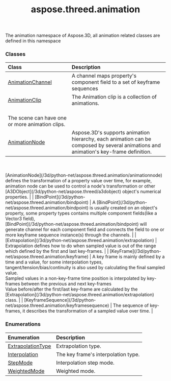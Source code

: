 ﻿---
title: aspose.threed.animation
second_title: Aspose.3D for Python via .NET API References
description: 
type: docs
weight: 10
url: /python-net/aspose.threed.animation/
is_root: false
---

The animation namespace of Aspose.3D, all animation related classes are defined in this namespace

### Classes
| Class | Description |
| :- | :- |
| [AnimationChannel](/3d/python-net/aspose.threed.animation/animationchannel) | A channel maps property's component field to a set of keyframe sequences |
| [AnimationClip](/3d/python-net/aspose.threed.animation/animationclip) | The Animation clip is a collection of animations.<br/>            The scene can have one or more animation clips. |
| [AnimationNode](/3d/python-net/aspose.threed.animation/animationnode) | Aspose.3D's supports animation hierarchy, each animation can be composed by several animations and animation's key-frame definition.<br/>            <br/>            [AnimationNode](/3d/python-net/aspose.threed.animation/animationnode) defines the transformation of a property value over time, for example, animation node can be used to control a node's transformation or other [A3DObject](/3d/python-net/aspose.threed/a3dobject) object's numerical properties. |
| [BindPoint](/3d/python-net/aspose.threed.animation/bindpoint) | A [BindPoint](/3d/python-net/aspose.threed.animation/bindpoint) is usually created on an object's property, some property types contains multiple component fields(like a Vector3 field),<br/>            [BindPoint](/3d/python-net/aspose.threed.animation/bindpoint) will generate channel for each component field and connects the field to one or more keyframe sequence instance(s) through the channels. |
| [Extrapolation](/3d/python-net/aspose.threed.animation/extrapolation) | Extrapolation defines how to do when sampled value is out of the range which defined by the first and last key-frames. |
| [KeyFrame](/3d/python-net/aspose.threed.animation/keyframe) | A key frame is mainly defined by a time and a value, for some interpolation types, tangent/tension/bias/continuity is also used by calculating the final sampled value.<br/>            Sampled values in a non-key-frame time position is interpolated by key-frames between the previous and next key-frames<br/>            Value before/after the first/last key-frame are calculated by the [Extrapolation](/3d/python-net/aspose.threed.animation/extrapolation) class. |
| [KeyframeSequence](/3d/python-net/aspose.threed.animation/keyframesequence) | The sequence of key-frames, it describes the transformation of a sampled value over time. |


### Enumerations
| Enumeration | Description |
| :- | :- |
| [ExtrapolationType](/3d/python-net/aspose.threed.animation/extrapolationtype) | Extrapolation type. |
| [Interpolation](/3d/python-net/aspose.threed.animation/interpolation) | The key frame's interpolation type. |
| [StepMode](/3d/python-net/aspose.threed.animation/stepmode) | Interpolation step mode. |
| [WeightedMode](/3d/python-net/aspose.threed.animation/weightedmode) | Weighted mode. |


